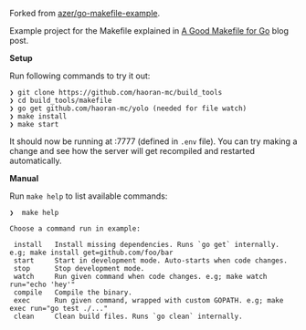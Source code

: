 Forked from [azer/go-makefile-example](https://github.com/azer/go-makefile-example).

Example project for the Makefile explained in [A Good Makefile for Go](https://kodfabrik.com/journal/a-good-makefile-for-go/) blog post.

**Setup**

Run following commands to try it out:

```
❯ git clone https://github.com/haoran-mc/build_tools
❯ cd build_tools/makefile
❯ go get github.com/haoran-mc/yolo (needed for file watch)
❯ make install
❯ make start
```

It should now be running at :7777 (defined in `.env` file). You can try making a change and
see how the server will get recompiled and restarted automatically.

**Manual**

Run `make help` to list available commands:

```
❯  make help

Choose a command run in example:

 install   Install missing dependencies. Runs `go get` internally. e.g; make install get=github.com/foo/bar
 start     Start in development mode. Auto-starts when code changes.
 stop      Stop development mode.
 watch     Run given command when code changes. e.g; make watch run="echo 'hey'"
 compile   Compile the binary.
 exec      Run given command, wrapped with custom GOPATH. e.g; make exec run="go test ./..."
 clean     Clean build files. Runs `go clean` internally.
```
